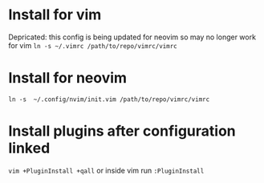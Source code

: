 # Install for vim
Depricated: this config is being updated for neovim so may no longer work for vim
`ln -s ~/.vimrc /path/to/repo/vimrc/vimrc`

# Install for neovim
`ln -s  ~/.config/nvim/init.vim /path/to/repo/vimrc/vimrc`

# Install plugins after configuration linked
`vim +PluginInstall +qall`
or inside vim run `:PluginInstall`
